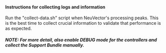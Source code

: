 #### Instructions for collecting logs and information

Run the "collect-data.sh" script when NeuVector's processing peaks. This is the best time to collect crucial information to validate that performance is as expected.

##### NOTE: For more detail, also enable DEBUG mode for the controllers and collect the Support Bundle manually.